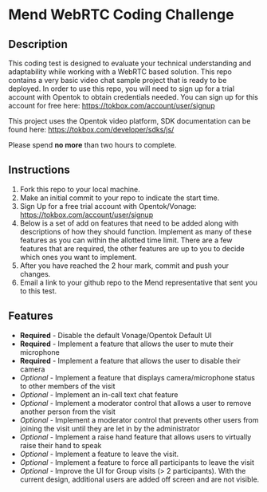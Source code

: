 # Mend WebRTC Coding Challenge

## Description
This coding test is designed to evaluate your technical understanding and adaptability while working with a WebRTC based solution. This repo contains a very basic video chat sample project that is ready to be deployed. In order to use this repo, you will need to sign up for a trial account with Opentok to obtain credentials needed. You can sign up for this account for free here: https://tokbox.com/account/user/signup

This project uses the Opentok video platform, SDK documentation can be found here: https://tokbox.com/developer/sdks/js/
 
 Please spend **no more** than two hours to complete.

## Instructions

1. Fork this repo to your local machine.
2. Make an initial commit to your repo to indicate the start time.
3. Sign Up for a free trial account with Opentok/Vonage: https://tokbox.com/account/user/signup
4. Below is a set of add on features that need to be added along with descriptions of how they should function. Implement as many of these features as you can within the allotted time limit. There are a few features that are required, the other features are up to you to decide which ones you want to implement.
5. After you have reached the 2 hour mark, commit and push your changes.
6. Email a link to your github repo to the Mend representative that sent you to this test.

## Features

- **Required** - Disable the default Vonage/Opentok Default UI
- **Required** - Implement a feature that allows the user to mute their microphone
- **Required** - Implement a feature that allows the user to disable their camera
- *Optional* - Implement a feature that displays camera/microphone status to other members of the visit
- *Optional* - Implement an in-call text chat feature
- *Optional* - Implement a moderator control that allows a user to remove another person from the visit
- *Optional* - Implement a moderator control that prevents other users from joining the visit until they are let in by the administrator
- *Optional* - Implement a raise hand feature that allows users to virtually raise their hand to speak
- *Optional* - Implement a feature to leave the visit.
- *Optional* - Implement a feature to force all participants to leave the visit
- *Optional* - Improve the UI for Group visits (> 2 participants). With the current design, additional users are added off screen and are not visible.